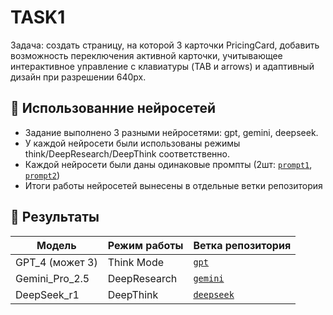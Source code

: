 # TASK1

Задача: создать страницу, на которой 3 карточки PricingCard, добавить возможность переключения активной карточки, учитывающее интерактивное управление с клавиатуры (TAB и arrows) и адаптивный дизайн при разрешении 640px.

## 🧠 Использованние нейросетей

- Задание выполнено 3 разными нейросетями: gpt, gemini, deepseek.
- У каждой нейросети были использованы режимы think/DeepResearch/DeepThink соответственно.
- Каждой нейросети были даны одинаковые промпты (2шт: [`prompt1`](https://github.com/alterAI01/ai-task1/blob/main/prompt_1), [`prompt2`](https://github.com/alterAI01/ai-task1/blob/main/prompt_2))
- Итоги работы нейросетей вынесены в отдельные ветки репозитория

## 🎉 Результаты

| Модель      | Режим работы      | Ветка репозитория |
|-------------|------------------|------------------|
| GPT_4 (может 3)       | Think Mode       | [`gpt`](https://github.com/alterAI01/ai-task1/tree/gpt_free) |
| Gemini_Pro_2.5  | DeepResearch     | [`gemini`](https://github.com/alterAI01/ai-task1/tree/gemini_2.5) |
| DeepSeek_r1   | DeepThink        | [`deepseek`](https://github.com/alterAI01/ai-task1/tree/deepseek_r1) |
